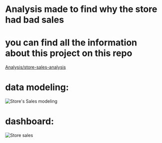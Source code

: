 # Analysis made to find why the store had bad sales
# you can find all the information about this project on this repo
[Analysis/store-sales-analysis](https://github.com/amrraoof/Data-Analysis/tree/b6719dcc7378ff682bf6e3974cde7a4ec0065e3b/Analysis/store-sales-analysis)
# data modeling:
![Store's Sales modeling](https://github.com/user-attachments/assets/c640e162-86f1-48e2-92d5-3c21b88e9290)

# dashboard: 
![Store sales](https://github.com/user-attachments/assets/d9e96cbd-f7cf-43f5-a482-f56c1584d434)
